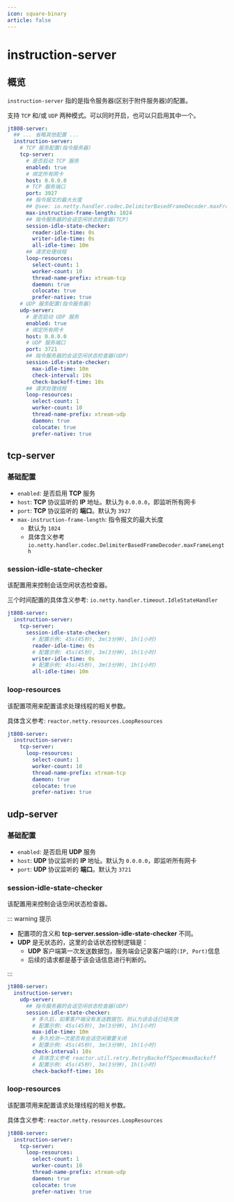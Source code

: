 ```yaml
---
icon: square-binary
article: false
---
```


# instruction-server

## 概览

`instruction-server` 指的是指令服务器(区别于附件服务器)的配置。

支持 `TCP` 和/或 `UDP` 两种模式。可以同时开启，也可以只启用其中一个。

```yaml {3}
jt808-server:
  ## ... 省略其他配置 ...
  instruction-server:
    # TCP 服务配置(指令服务器)
    tcp-server:
      # 是否启动 TCP 服务
      enabled: true
      # 绑定所有网卡
      host: 0.0.0.0
      # TCP 服务端口
      port: 3927
      ## 指令报文的最大长度
      ## @see: io.netty.handler.codec.DelimiterBasedFrameDecoder.maxFrameLength
      max-instruction-frame-length: 1024
      ## 指令服务器的会话空闲状态检查器(TCP)
      session-idle-state-checker:
        reader-idle-time: 0s
        writer-idle-time: 0s
        all-idle-time: 10m
      ## 请求处理线程
      loop-resources:
        select-count: 1
        worker-count: 10
        thread-name-prefix: xtream-tcp
        daemon: true
        colocate: true
        prefer-native: true
    # UDP 服务配置(指令服务器)
    udp-server:
      # 是否启动 UDP 服务
      enabled: true
      # 绑定所有网卡
      host: 0.0.0.0
      # UDP 服务端口
      port: 3721
      ## 指令服务器的会话空闲状态检查器(UDP)
      session-idle-state-checker:
        max-idle-time: 10m
        check-interval: 10s
        check-backoff-time: 10s
      ## 请求处理线程
      loop-resources:
        select-count: 1
        worker-count: 10
        thread-name-prefix: xtream-udp
        daemon: true
        colocate: true
        prefer-native: true
```

## tcp-server

### 基础配置

- `enabled`: 是否启用 **TCP** 服务
- `host`: **TCP** 协议监听的 **IP** 地址。默认为 `0.0.0.0`，即监听所有网卡
- `port`: **TCP** 协议监听的 **端口**。默认为 `3927`
- `max-instruction-frame-length`: 指令报文的最大长度
    - 默认为 `1024`
    - 具体含义参考 `io.netty.handler.codec.DelimiterBasedFrameDecoder.maxFrameLength`

### session-idle-state-checker

该配置用来控制会话空闲状态检查器。

三个时间配置的具体含义参考: `io.netty.handler.timeout.IdleStateHandler`

```yaml {4-10}
jt808-server:
  instruction-server:
    tcp-server:
      session-idle-state-checker:
        # 配置示例: 45s(45秒), 3m(3分钟), 1h(1小时)
        reader-idle-time: 0s
        # 配置示例: 45s(45秒), 3m(3分钟), 1h(1小时)
        writer-idle-time: 0s
        # 配置示例: 45s(45秒), 3m(3分钟), 1h(1小时)
        all-idle-time: 10m
```

### loop-resources

该配置项用来配置请求处理线程的相关参数。

具体含义参考: `reactor.netty.resources.LoopResources`

```yaml {4-10}
jt808-server:
  instruction-server:
    tcp-server:
      loop-resources:
        select-count: 1
        worker-count: 10
        thread-name-prefix: xtream-tcp
        daemon: true
        colocate: true
        prefer-native: true
```

## udp-server

### 基础配置

- `enabled`: 是否启用 **UDP** 服务
- `host`: **UDP** 协议监听的 **IP** 地址。默认为 `0.0.0.0`，即监听所有网卡
- `port`: **UDP** 协议监听的 **端口**。默认为 `3721`

### session-idle-state-checker

该配置用来控制会话空闲状态检查器。

::: warning 提示

- 配置项的含义和 **tcp-server.session-idle-state-checker** 不同。
- **UDP** 是无状态的，这里的会话状态控制逻辑是：
    - **UDP** 客户端第一次发送数据包，服务端会记录客户端的`(IP, Port)`信息
    - 后续的请求都是基于该会话信息进行判断的。

:::

```yaml {4-14}
jt808-server:
  instruction-server:
    udp-server:
      ## 指令服务器的会话空闲状态检查器(UDP)
      session-idle-state-checker:
        # 多久后，如果客户端没有发送数据包，则认为该会话已经失效
        # 配置示例: 45s(45秒), 3m(3分钟), 1h(1小时)
        max-idle-time: 10m
        # 多久检测一次是否有会话空闲需要关闭
        # 配置示例: 45s(45秒), 3m(3分钟), 1h(1小时)
        check-interval: 10s
        # 具体含义参考 reactor.util.retry.RetryBackoffSpec#maxBackoff
        # 配置示例: 45s(45秒), 3m(3分钟), 1h(1小时)
        check-backoff-time: 10s
```

### loop-resources

该配置项用来配置请求处理线程的相关参数。

具体含义参考: `reactor.netty.resources.LoopResources`

```yaml
jt808-server:
  instruction-server:
    tcp-server:
      loop-resources:
        select-count: 1
        worker-count: 10
        thread-name-prefix: xtream-udp
        daemon: true
        colocate: true
        prefer-native: true
```
